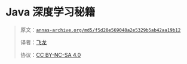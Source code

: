 # Java 深度学习秘籍

> 原文：[`annas-archive.org/md5/f5d28e569048a2e5329b5ab42aa19b12`](https://annas-archive.org/md5/f5d28e569048a2e5329b5ab42aa19b12)
> 
> 译者：[飞龙](https://github.com/wizardforcel)
> 
> 协议：[CC BY-NC-SA 4.0](http://creativecommons.org/licenses/by-nc-sa/4.0/)